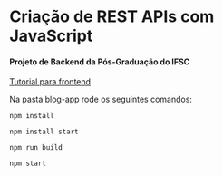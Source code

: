 # Criação de REST APIs com JavaScript
#### Projeto de Backend da Pós-Graduação do IFSC

[Tutorial para frontend][site-url]

[site-url]:https://github.com/edjandir/react-tutorial



Na pasta blog-app rode os seguintes comandos:

`npm install`

`npm install start`

`npm run build`

`npm start`